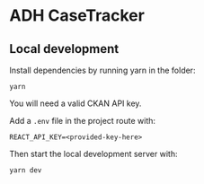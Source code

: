 # ADH CaseTracker

## Local development

Install dependencies by running yarn in the folder:

```
yarn
```
You will need a valid CKAN API key.

Add a `.env` file in the project route with:

```
REACT_API_KEY=<provided-key-here>
```

Then start the local development server with:
```
yarn dev
```